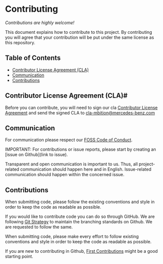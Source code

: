 <!-- SPDX-License-Identifier: MIT --->
# Contributing

_Contributions are highly welcome!_

This document explains how to contribute to this project.
By contributing you will agree that your contribution will be put under the same license as this repository.

## Table of Contents
- [Contributor License Agreement (CLA)](#contributor-license-agreement-cla)
- [Communication](#communication)
- [Contributions](#contributions)

## Contributor License Agreement (CLA)#

Before you can contribute, you will need to sign our cla [Contributor License Agreement](https://github.com/mercedes-benz/foss/blob/master/cla/2024-11-04_MB_FOSS_CLA_MBition.pdf) and send the signed CLA to <cla-mbition@mercedes-benz.com>


## Communication
For communication please respect our [FOSS Code of Conduct](https://github.com/mercedes-benz/foss/blob/master/CODE_OF_CONDUCT.md).

IMPORTANT: For contributions or issue reports, please start by creating an [issue on Github](link to issue).

Transparent and open communication is important to us. Thus, all project-related communication should happen here and in English. Issue-related communication should happen within the concerned issue.

## Contributions
When submitting code, please follow the existing conventions and style in order to keep the code as readable as possible.

If you would like to contribute code you can do so through GitHub. We are following [Git Strategy](docs/GitStrategy.md) to maintain the branching standards on Github. We are requested to follow the same.

When submitting code, please make every effort to follow existing conventions and style in order to keep the code as readable as possible.

If you are new to contributing in Github, [First Contributions](https://github.com/firstcontributions/first-contributions) might be a good starting point.
